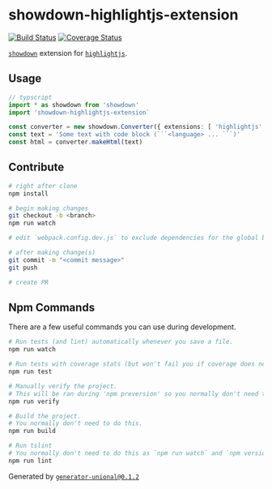 # showdown-highlightjs-extension

[![Build Status](https://travis-ci.org/unional/showdown-highlightjs-extension.svg?branch=master)](https://travis-ci.org/unional/showdown-highlightjs-extension)
[![Coverage Status](https://coveralls.io/repos/github/unional/showdown-highlightjs-extension/badge.svg?branch=master)](https://coveralls.io/github/unional/showdown-highlightjs-extension?branch=master)

[`showdown`](https://github.com/showdownjs/showdown) extension for [`highlightjs`](https://github.com/isagalaev/highlight.js).

## Usage

```ts
// typscript
import * as showdown from 'showdown'
import 'showdown-highlightjs-extension`

const converter = new showdown.Converter({ extensions: [ 'highlightjs' ]})
const text = 'Some text with code block (```<language> ... ```)'
const html = converter.makeHtml(text)
```

## Contribute

```sh
# right after clone
npm install

# begin making changes
git checkout -b <branch>
npm run watch

# edit `webpack.config.dev.js` to exclude dependencies for the global build.

# after making change(s)
git commit -m "<commit message>"
git push

# create PR
```

## Npm Commands

There are a few useful commands you can use during development.

```sh
# Run tests (and lint) automatically whenever you save a file.
npm run watch

# Run tests with coverage stats (but won't fail you if coverage does not meet criteria)
npm run test

# Manually verify the project.
# This will be ran during 'npm preversion' so you normally don't need to run this yourself.
npm run verify

# Build the project.
# You normally don't need to do this.
npm run build

# Run tslint
# You normally don't need to do this as `npm run watch` and `npm version` will automatically run lint for you.
npm run lint
```

Generated by [`generator-unional@0.1.2`](https://github.com/unional/unional-cli)
